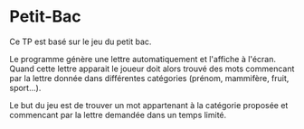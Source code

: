 # Petit-Bac

Ce TP est basé sur le jeu du petit bac.

Le programme génère une lettre automatiquement et l'affiche à l'écran. 
Quand cette lettre apparait le joueur doit alors trouvé des mots commencant par la lettre donnée dans différentes catégories (prénom, mammifère, fruit, sport...).

Le but du jeu est de trouver un mot appartenant à la catégorie proposée et commencant par la lettre demandée dans un temps limité. 


